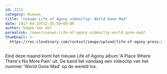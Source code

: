 ```yaml
---
id: 2212
category: Nieuws
title: "nieuwe Life of Agony videoclip: World Gone Mad"
date: 2017-04-19T12:45:58+00:00
author: Seppe Van Ael
permalink: /news/nieuwe-life-of-agony-videoclip-world-gone-mad/
thumbnail: >-
  https://res.cloudinary.com/rockxxl/image/upload/life-of-agony-press-2017-cr-Tim-Tronckoe-billboard-1548.jpg
---
```

Eind deze maand komt het nieuwe Life of Agony album 'A Place Where There's No More Pain' uit. De band liet vandaag een videoclip van het nummer 'World Gone Mad' op de wereld los.
